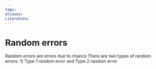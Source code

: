```yaml
---
tags:
aliases:
Literature:
---
```

# Random errors
Random errors are errors due to chance
There are two types of random errors: 1) Type 1 random error and Type 2 random error